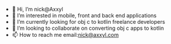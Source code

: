 - 👋 Hi, I’m nick@Axxyl
- 👀 I’m interested in mobile, front and back end applications
- 🌱 I’m currently looking for obj c to kotlin freelance developers
- 💞️ I’m looking to collaborate on converting obj c apps to kotlin
- 📫 How to reach me email:nick@axxyl.com

<!---
Axxyl/Axxyl is a mobile application special ✨ repository because its `README.md` (this file) appears on your GitHub profile.
You can click the Preview link to take a look at your changes.
--->
